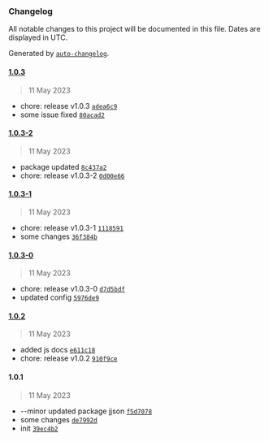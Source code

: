### Changelog

All notable changes to this project will be documented in this file. Dates are displayed in UTC.

Generated by [`auto-changelog`](https://github.com/CookPete/auto-changelog).

#### [1.0.3](https://github.com/AdarshHatkar/modern-clipboard/compare/1.0.3-2...1.0.3)

> 11 May 2023

- chore: release v1.0.3 [`adea6c9`](https://github.com/AdarshHatkar/modern-clipboard/commit/adea6c91dcf6b52df517677a38220e236c42e62b)
- some issue fixed [`80acad2`](https://github.com/AdarshHatkar/modern-clipboard/commit/80acad21e9094d8c02c1ffe689e5f94e37428e45)

#### [1.0.3-2](https://github.com/AdarshHatkar/modern-clipboard/compare/1.0.3-1...1.0.3-2)

> 11 May 2023

- package updated [`8c437a2`](https://github.com/AdarshHatkar/modern-clipboard/commit/8c437a2fa8c81704c50ff6dfd36afedf3a65238e)
- chore: release v1.0.3-2 [`0d00e66`](https://github.com/AdarshHatkar/modern-clipboard/commit/0d00e660c5e48a341a46b2c37a5e63c785499ae0)

#### [1.0.3-1](https://github.com/AdarshHatkar/modern-clipboard/compare/1.0.3-0...1.0.3-1)

> 11 May 2023

- chore: release v1.0.3-1 [`1118591`](https://github.com/AdarshHatkar/modern-clipboard/commit/1118591341443aaaf2945af7ea4cfe4b95f038e2)
- some changes [`36f384b`](https://github.com/AdarshHatkar/modern-clipboard/commit/36f384bc15aff0a596494966c98c14b0572ea008)

#### [1.0.3-0](https://github.com/AdarshHatkar/modern-clipboard/compare/1.0.2...1.0.3-0)

> 11 May 2023

- chore: release v1.0.3-0 [`d7d5bdf`](https://github.com/AdarshHatkar/modern-clipboard/commit/d7d5bdfafae024c0cc62271a1d5d11600f361edc)
- updated config [`5976de9`](https://github.com/AdarshHatkar/modern-clipboard/commit/5976de9f2913fbb6d668195fa01fd5a5824306c8)

#### [1.0.2](https://github.com/AdarshHatkar/modern-clipboard/compare/1.0.1...1.0.2)

> 11 May 2023

- added js docs [`e611c18`](https://github.com/AdarshHatkar/modern-clipboard/commit/e611c188d146583afbdd60267b2ece2089dce8d1)
- chore: release v1.0.2 [`910f9ce`](https://github.com/AdarshHatkar/modern-clipboard/commit/910f9ce9ddef03ce79960d0147d6b4ae4cdea88b)

#### 1.0.1

> 11 May 2023

- --minor updated package jjson [`f5d7078`](https://github.com/AdarshHatkar/modern-clipboard/commit/f5d7078e043bf12d9c1502a853488e418ded495b)
- some changes [`de7992d`](https://github.com/AdarshHatkar/modern-clipboard/commit/de7992d88870a71e340be04d675a45443855b949)
- init [`39ec4b2`](https://github.com/AdarshHatkar/modern-clipboard/commit/39ec4b2a69acf0ac1e2673e21f961f54b0d4f5f4)
